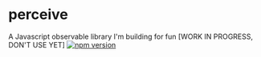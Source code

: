 # perceive
A Javascript observable library I'm building for fun [WORK IN PROGRESS, DON'T USE YET]
[![npm version](http://img.shields.io/npm/v/perceive-js.svg?style=flat)](https://npmjs.org/package/REPO "View this project on npm")
